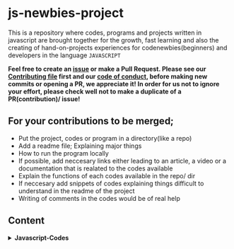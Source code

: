 # js-newbies-project


This is a repository where codes, programs and projects written in javascript are brought together for the growth, fast learning and also the creating of hand-on-projects 
experiences for codenewbies(beginners) and developers in the language `JAVASCRIPT`

__Feel free to create an [issue](https://github.com/chryz-hub/js-projects/issues) or make a Pull Request. Please see our
[Contributing file](https://github.com/chryz-hub/js-projects/blob/master/CONTRIBUTING.md) 
first and our [code of conduct](https://github.com/chryz-hub/js-projects/blob/master/CODE_OF_CONDUCT.md), before making new commits or opening a PR, we appreciate it!
In order for us not to ignore your effort, please check well not to make a duplicate of a PR(contribution)/ issue!__

## For your contributions to be merged;

- Put the project, codes or program in a directory(like a repo)
- Add a readme file; Explaining major things
- How to run the program locally 
- If possible, add neccesary links either leading to an article, a video or a documentation that is realated to the codes available
- Explain the functions of each codes available in the repo/ dir
- If neccesary add snippets of codes explaining things difficult to understand in the readme of the project 
- Writing of comments in the codes would be of real help
 
 ## Content
 
 <details>
<summary>
<strong> Javascript-Codes</strong>
</summary>
    <ul>
        <li><a href="______________________">   </a></li>
   </ul>
</details>

 

